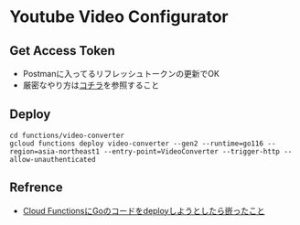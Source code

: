 # Youtube Video Configurator

## Get Access Token

- Postmanに入ってるリフレッシュトークンの更新でOK
- 厳密なやり方は[コチラ](https://developers.google.com/youtube/v3/guides/auth/server-side-web-apps?hl=ja)を参照すること

## Deploy

```
cd functions/video-converter
gcloud functions deploy video-converter --gen2 --runtime=go116 --region=asia-northeast1 --entry-point=VideoConverter --trigger-http --allow-unauthenticated
```

## Refrence
- [Cloud FunctionsにGoのコードをdeployしようとしたら嵌ったこと](https://qiita.com/donko_/items/fb426f398fef8fbabdf3)
